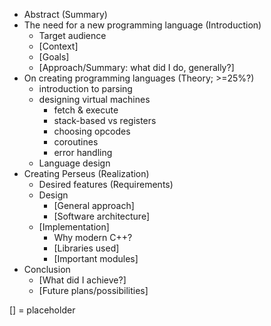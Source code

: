 *   Abstract (Summary)
*   The need for a new programming language (Introduction)
    *   Target audience
    *   [Context]
    *   [Goals]
    *   [Approach/Summary: what did I do, generally?]
*   On creating programming languages (Theory; >=25%?)
    *   introduction to parsing
    *   designing virtual machines
        *   fetch & execute
        *   stack-based vs registers
        *   choosing opcodes
        *   coroutines
        *   error handling
    *   Language design
*   Creating Perseus (Realization)
    *   Desired features (Requirements)
    *   Design
        *   [General approach]
        *   [Software architecture]
    *   [Implementation]
        *   Why modern C++?
        *   [Libraries used]
        *   [Important modules]
*   Conclusion
    *   [What did I achieve?]
    *   [Future plans/possibilities]

[] = placeholder
